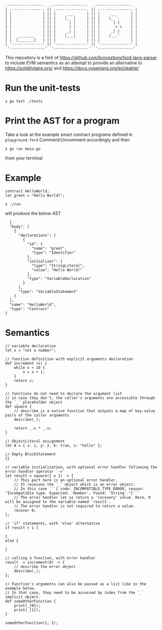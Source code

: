 ```ford
.----------------.  .----------------.  .----------------. 
| .--------------. || .--------------. || .--------------. |
| |              | || |     ___      | || |     __       | |
| |              | || |    |_  |     | || |    \_ `.     | |
| |              | || |      | |     | || |      | |     | |
| |              | || |      | |     | || |       > >    | |
| |              | || |     _| |     | || |     _| |     | |
| |   _______    | || |    |___|     | || |    /__.'     | |
| |  |_______|   | || |              | || |              | |
| '--------------' || '--------------' || '--------------' |
 '----------------'  '----------------'  '----------------'
```

This repository is a fork of https://github.com/broyeztony/ford-lang-parser to include EVM semantics
as an attempt to provide an alternative to https://soliditylang.org/ and https://docs.vyperlang.org/en/stable/

# Run the unit-tests
```shell
❯ go test ./tests
```

# Print the AST for a program
Take a look at the example smart contract programs defined in `playground.ford`
Comment/Uncomment accordingly and then 
```shell
❯ go run main.go
```
from your terminal 

# Example
```
contract HelloWorld;
let greet = "Hello World!";

❯ ./run
```

will produce the below AST

```ford
  {
  "body": [
    {
      "declarations": [
        {
          "id": {
            "name": "greet",
            "type": "Identifier"
          },
          "initializer": {
            "type": "StringLiteral",
            "value": "Hello World!"
          },
          "type": "VariableDeclaration"
        }
      ],
      "type": "VariableStatement"
    }
  ],
  "name": "HelloWorld",
  "type": "Contract"
}

```

# Semantics
```ford
// variable declaration
let x = "not a number";

// function definition with explicit arguments declaration
def increment (x) {
    while x < 10 {
        x = x + 1;
    }
    return x;
}

// functions do not need to declare the argument list
// in case they don't, the caller's arguments are accessible through the `_` placeholder object
def square {
    // describe is a native function that outputs a map of key-value pairs of the caller arguments
    describe(_);

    return _.x * _.x;
}

// ObjectLiteral assignment
let A = { x: 1, y: 2, b: true, s: "hello" };

// Empty BlockStatement
{}

// variable initialization, with optional error handler following the error handler operator `->`
let result = square({ x }) -> {
    // This part here is an optional error handler.
    // It receives the `_` object which is an error object:
    // In this case ```{ code: INCOMPATIBLE_TYPE_ERROR, reason: "Incompatible type. Expected: 'Number', Found: 'String'."}```
    // The error handler let us return a 'recovery' value. Here, 0 will be assigned to the variable named `result`.
    // The error handler is not required to return a value.
    recover 0;
};

// 'if' statements, with 'else' alternative
if result > 1 {

}
else {

}

// calling a function, with error handler
result  = increment(0) -> {
    // describe the error object
    describe(_);
};

// Function's arguments can also be passed as a list like in the example below.
// In that case, they need to be accessed by index from the `_` implicit object.
def someOtherFunction {
    print(_[0]);
    print(_[1]);
}

someOtherFunction(1, 2);
```

